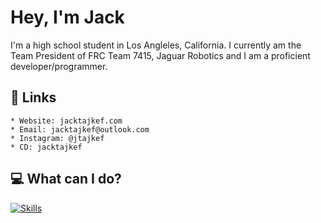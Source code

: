 # Hey, I'm Jack

I'm a high school student in Los Angleles, California. I currently am the Team President of FRC Team 7415, Jaguar Robotics and I am a proficient developer/programmer.

## 🔗 Links
```
* Website: jacktajkef.com
* Email: jacktajkef@outlook.com
* Instagram: @jtajkef
* CD: jacktajkef
```

## 💻 What can I do?
[![Skills](https://skillicons.dev/icons?i=java,nodejs,python,lua,vscode,replit,linux,raspberrypi,firebase)](https://github.com/jacktajkef/jacktajkef/blob/main/README.md#-what-can-i-do)
